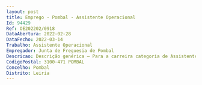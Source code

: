 ```yaml
--- 
layout: post
title: Emprego - Pombal - Assistente Operacional
Id: 94429
Ref: OE202202/0918
DataAbertura: 2022-02-28
DataFecho: 2022-03-14
Trabalho: Assistente Operacional
Empregador: Junta de Freguesia de Pombal
Descricao: Descrição genérica – Para a carreira categoria de Assistente Operacional (Refª C)  De acordo com a descrição constante no anexo à Lei nº 35 2014 de 20 de junho, a que se refere o nº 2 do artigo 88º, cujo conteúdo funcional corresponde ao grau de complexidade funcional 1.  Descrição de acordo com o perfil de competências indicado no mapa de pessoal aprovado   (Refª C) Reparações de eletricidade, canalização e outros nas Escolas Eb1 e Jardins de Infância da freguesia  Toponímia e sinalética  Limpeza de parques, jardins e fontenários  Outras funções congéneres no âmbito do setor.
CodigoPostal: 3100-471 POMBAL
Concelho: Pombal
Distrito: Leiria
--- 
```

